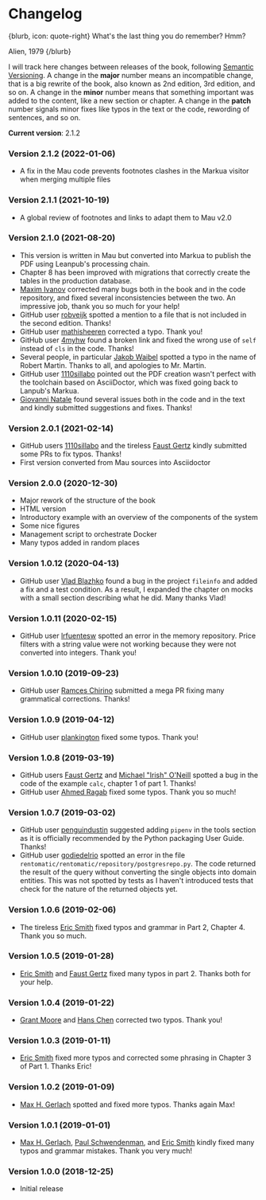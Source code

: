 # Changelog

{blurb, icon: quote-right}
What's the last thing you do remember? Hmm?

Alien, 1979
{/blurb}


I will track here changes between releases of the book, following [Semantic Versioning](https://semver.org/). A change in the **major** number means an incompatible change, that is a big rewrite of the book, also known as 2nd edition, 3rd edition, and so on. A change in the **minor** number means that something important was added to the content, like a new section or chapter. A change in the **patch** number signals minor fixes like typos in the text or the code, rewording of sentences, and so on.

**Current version**: 2.1.2

### Version 2.1.2 (2022-01-06)


* A fix in the Mau code prevents footnotes clashes in the Markua visitor when merging multiple files

### Version 2.1.1 (2021-10-19)


* A global review of footnotes and links to adapt them to Mau v2.0

### Version 2.1.0 (2021-08-20)


* This version is written in Mau but converted into Markua to publish the PDF using Leanpub's processing chain.
* Chapter 8 has been improved with migrations that correctly create the tables in the production database.
* [Maxim Ivanov](https://github.com/ivanovmg) corrected many bugs both in the book and in the code repository, and fixed several inconsistencies between the two. An impressive job, thank you so much for your help!
* GitHub user [robveijk](https://github.com/robveijk) spotted a mention to a file that is not included in the second edition. Thanks!
* GitHub user [mathisheeren](https://github.com/mathisheeren) corrected a typo. Thank you!
* GitHub user [4myhw](https://github.com/4myhw) found a broken link and fixed the wrong use of `self` instead of `cls` in the code. Thanks!
* Several people, in particular [Jakob Waibel](https://github.com/JakWai01) spotted a typo in the name of Robert Martin. Thanks to all, and apologies to Mr. Martin.
* GitHub user [1110sillabo](https://github.com/1110sillabo) pointed out the PDF creation wasn't perfect with the toolchain based on AsciiDoctor, which was fixed going back to Lanpub's Markua.
* [Giovanni Natale](https://github.com/gnatale) found several issues both in the code and in the text and kindly submitted suggestions and fixes. Thanks!

### Version 2.0.1 (2021-02-14)


* GitHub users [1110sillabo](https://github.com/1110sillabo) and the tireless [Faust Gertz](https://github.com/soulfulfaust) kindly submitted some PRs to fix typos. Thanks!
* First version converted from Mau sources into Asciidoctor

### Version 2.0.0 (2020-12-30)


* Major rework of the structure of the book
* HTML version
* Introductory example with an overview of the components of the system
* Some nice figures
* Management script to orchestrate Docker
* Many typos added in random places

### Version 1.0.12 (2020-04-13)


* GitHub user [Vlad Blazhko](https://github.com/pisarik) found a bug in the project `fileinfo` and added a fix and a test condition. As a result, I expanded the chapter on mocks with a small section describing what he did. Many thanks Vlad!

### Version 1.0.11 (2020-02-15)


* GitHub user [lrfuentesw](https://github.com/lrfuentesw) spotted an error in the memory repository. Price filters with a string value were not working because they were not converted into integers. Thank you!

### Version 1.0.10 (2019-09-23)


* GitHub user [Ramces Chirino](https://github.com/chirinosky) submitted a mega PR fixing many grammatical corrections. Thanks!

### Version 1.0.9 (2019-04-12)


* GitHub user [plankington](https://github.com/plankington) fixed some typos. Thank you!

### Version 1.0.8 (2019-03-19)


* GitHub users [Faust Gertz](https://github.com/faustgertz) and [Michael "Irish" O'Neill](https://github.com/IrishPrime) spotted a bug in the code of the example `calc`, chapter 1 of part 1. Thanks!
* GitHub user [Ahmed Ragab](https://github.com/Ragabov) fixed some typos. Thank you so much!

### Version 1.0.7 (2019-03-02)


* GitHub user [penguindustin](https://github.com/penguindustin) suggested adding `pipenv` in the tools section as it is officially recommended by the Python packaging User Guide. Thanks!
* GitHub user [godiedelrio](https://github.com/godiedelrio) spotted an error in the file `rentomatic/rentomatic/repository/postgresrepo.py`. The code returned the result of the query without converting the single objects into domain entities. This was not spotted by tests as I haven't introduced tests that check for the nature of the returned objects yet.

### Version 1.0.6 (2019-02-06)


* The tireless [Eric Smith](https://github.com/genericmoniker) fixed typos and grammar in Part 2, Chapter 4. Thank you so much.

### Version 1.0.5 (2019-01-28)


* [Eric Smith](https://github.com/genericmoniker) and [Faust Gertz](https://github.com/faustgertz) fixed many typos in part 2. Thanks both for your help.

### Version 1.0.4 (2019-01-22)


* [Grant Moore](https://github.com/grantmoore3d) and [Hans Chen](https://github.com/hanschen) corrected two typos. Thank you!

### Version 1.0.3 (2019-01-11)


* [Eric Smith](https://github.com/genericmoniker) fixed more typos and corrected some phrasing in Chapter 3 of Part 1. Thanks Eric!

### Version 1.0.2 (2019-01-09)


* [Max H. Gerlach](https://github.com/maxhgerlach) spotted and fixed more typos. Thanks again Max!

### Version 1.0.1 (2019-01-01)


* [Max H. Gerlach](https://github.com/maxhgerlach), [Paul Schwendenman](https://github.com/paul-schwendenman), and [Eric Smith](https://github.com/genericmoniker) kindly fixed many typos and grammar mistakes. Thank you very much!

### Version 1.0.0 (2018-12-25)


* Initial release
